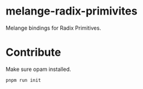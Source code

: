 # melange-radix-primivites

Melange bindings for Radix Primitives.

# Contribute

Make sure opam installed.

```sh
pnpm run init
```
